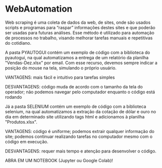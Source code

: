 # WebAutomation

Web scraping é uma coleta de dados da web, de sites, onde são usados scripts e programas para “raspar” informações destes sites e que poderão ser usadas para futuras análises.
Esse método é utilizado para automação de processos no trabalho, visando melhorar tarefas manuais e repetitivas do cotidiano.

A pasta PYAUTOGUI contém um exemplo de código com a biblioteca do pyautogui, na qual automatizamos a entrega de um relatório da planilha "Vendas-Dez.xlsx" por email.
Com esse recurso, devemos sempre indicar a posição do mouse na tela, simulando o próprio usuário.

VANTAGENS: mais fácil e intuitivo para tarefas simples

DESVANTAGENS: código muda de acordo com o tamanho da tela do operador; não podemos navegar pelo computador enquanto o código está rodando

Já a pasta SELENIUM contém um exemplo de código com a biblioteca selenium, na qual automatizamos a extração da cotação de dólar e ouro no dia em determinado site 
utilizando tags html e adicionamos à planilha "Produtos.xlsx".

VANTAGENS: código é uniforme; podemos extrair qualquer informação do site; podemos continuar realizando tarefas no computador mesmo com o código em execução.

DESVANTAGENS: requer mais tempo e atenção para desenvolver o código.

ABRA EM UM NOTEBOOK (Jupyter ou Google Colab)!
